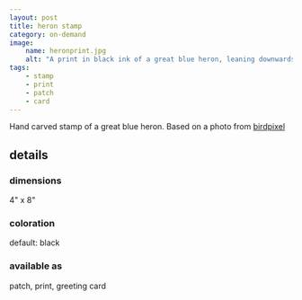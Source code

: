 ```yaml
---
layout: post
title: heron stamp
category: on-demand
image: 
    name: heronprint.jpg
    alt: "A print in black ink of a great blue heron, leaning downwards so that eir beak is level with eir feet."
tags:
    - stamp
    - print
    - patch
    - card
---
```


Hand carved stamp of a great blue heron. Based on a photo from [birdpixel](birdpixel.com)

## details

### dimensions

4" x 8"

### coloration

default: black

### available as

patch, print, greeting card
